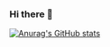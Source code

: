 ### Hi there 👋

[![Anurag's GitHub stats](https://github-readme-stats.vercel.app/api?username=ayoubgm)](https://github.com/anuraghazra/github-readme-stats)
